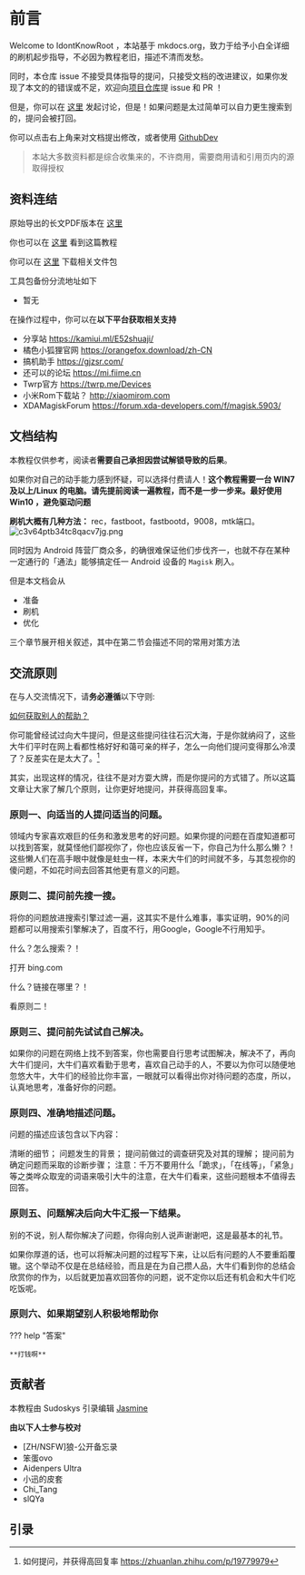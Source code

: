 # 前言


Welcome to IdontKnowRoot ，本站基于 mkdocs.org，致力于给予小白全详细的刷机起步指导，不必因为教程老旧，描述不清而发愁。

同时，本仓库 issue 不接受具体指导的提问，只接受文档的改进建议，如果你发现了本文的的错误或不足，欢迎向[项目仓库](https://github.com/sudoskys/Root/)提 issue 和 PR ！

但是，你可以在 [这里](https://github.com/sudoskys/Root/discussions) 发起讨论，但是！如果问题是太过简单可以自力更生搜索到的，提问会被打回。



你可以点击右上角来对文档提出修改，或者使用 [GithubDev](https://github.dev/sudoskys/Root)

>本站大多数资料都是综合收集来的，不许商用，需要商用请和引用页内的源取得授权


## **资料连结**



原始导出的长文PDF版本在 [这里](https://github.com/sudoskys/Root/)

你也可以在 [这里](https://github.com/sudoskys/Root/) 看到这篇教程

你可以在 [这里](https://push.dianas.cyou/LIS/Share/Root/) 下载相关文件包

工具包备份分流地址如下

- 暂无

在操作过程中，你可以在**以下平台获取相关支持**

- 分享站 https://kamiui.ml/E52shuaji/
- 橘色小狐狸官网 https://orangefox.download/zh-CN
- 搞机助手 https://gjzsr.com/
- 还可以的论坛 https://mi.fiime.cn
- Twrp官方 https://twrp.me/Devices
- 小米Rom下载站？ http://xiaomirom.com
- XDAMagiskForum https://forum.xda-developers.com/f/magisk.5903/



##  **文档结构**

本教程仅供参考，阅读者**需要自己承担因尝试解锁导致的后果**。

如果你对自己的动手能力感到怀疑，可以选择付费请人！**这个教程需要一台 WIN7及以上/Linux 的电脑。请先提前阅读一遍教程，而不是一步一步来。最好使用 Win10 ，避免驱动问题** 


**刷机大概有几种方法：** rec，fastboot，fastbootd，9008，mtk端口。
![c3v64ptb34tc8qacv7jg.png](https://s1.328888.xyz/2022/08/13/TGFaP.png)

同时因为 Android 阵营厂商众多，的确很难保证他们步伐齐一，也就不存在某种一定通行的「通法」能够搞定任一 Android 设备的 `Magisk` 刷入。

但是本文档会从 

- 准备
- 刷机
- 优化

三个章节展开相关叙述，其中在第二节会描述不同的常用对策方法


## **交流原则**

在与人交流情况下，请**务必遵循**以下守则:

[如何获取别人的帮助？](https://github.com/ryanhanwu/How-To-Ask-Questions-The-Smart-Way/blob/main/README-zh_CN.md)


你可能曾经试过向大牛提问，但是这些提问往往石沉大海，于是你就纳闷了，这些大牛们平时在网上看都性格好好和蔼可亲的样子，怎么一向他们提问变得那么冷漠了？反差实在是太大了。[^32]

其实，出现这样的情况，往往不是对方耍大牌，而是你提问的方式错了。所以这篇文章让大家了解几个原则，让你更好地提问，并获得高回复率。

### 原则一、向适当的人提问适当的问题。
   
领域内专家喜欢艰巨的任务和激发思考的好问题。如果你提的问题在百度知道都可以找到答案，就莫怪他们鄙视你了，你也应该反省一下，你自己为什么那么懒？！这些懒人们在高手眼中就像是蛀虫一样，本来大牛们的时间就不多，与其忽视你的傻问题，不如花时间去回答其他更有意义的问题。

### 原则二、提问前先搜一搜。

将你的问题放进搜索引擎过滤一遍，这其实不是什么难事，事实证明，90%的问题都可以用搜索引擎解决了，百度不行，用Google，Google不行用知乎。

什么？怎么搜索？！

打开 bing.com

什么？链接在哪里？！

看原则二！


### 原则三、提问前先试试自己解决。
    
如果你的问题在网络上找不到答案，你也需要自行思考试图解决，解决不了，再向大牛们提问，大牛们喜欢看勤于思考，喜欢自己动手的人，不要以为你可以随便地忽悠大牛，大牛们的经验比你丰富，一眼就可以看得出你对待问题的态度，所以，认真地思考，准备好你的问题。

### 原则四、准确地描述问题。

问题的描述应该包含以下内容：

清晰的细节；
    问题发生的背景；
    提问前做过的调查研究及对其的理解；
    提问前为确定问题而采取的诊断步骤；
    注意：千万不要用什么「跪求」，「在线等」，「紧急」等之类哗众取宠的词语来吸引大牛的注意，在大牛们看来，这些问题根本不值得去回答。

### 原则五、问题解决后向大牛汇报一下结果。

别的不说，别人帮你解决了问题，你得向别人说声谢谢吧，这是最基本的礼节。

如果你厚道的话，也可以将解决问题的过程写下来，让以后有问题的人不要重蹈覆辙。这个举动不仅是在总结经验，而且是在为自己攒人品，大牛们看到你的总结会欣赏你的作为，以后就更加喜欢回答你的问题，说不定你以后还有机会和大牛们吃吃饭呢。

### 原则六、如果期望别人积极地帮助你

??? help "答案"
    
    **打钱啊**


## 贡献者

本教程由 Sudoskys 引录编辑 
[Jasmine](https://blog.dianas.cyou/)

**由以下人士参与校对**

- [ZH/NSFW]狼-公开备忘录
- 笨蛋ovo 
- Aidenpers Ultra
- 小迅的皮套
- Chi_Tang
- slQYa

## 引录



[^1]:**所需资料打包**<https://push.dianas.cyou/LIS/Share/Root/>

[^2]: ****root、刷rec、rom通用教程<****[sudo0m.github.io/2022/05/29/root、刷rec、rom通用教程/](http://sudo0m.github.io/2022/05/29/root%E3%80%81%E5%88%B7rec%E3%80%81rom%E9%80%9A%E7%94%A8%E6%95%99%E7%A8%8B/)****>****

[^3]:[Android 玩家必备神器入门：从零开始安装 Magisk - 少数派 (sspai.com)](https://sspai.com/post/67932)

[^4]:Magisk官方教程<[https://topjohnwu.github.io/Magisk/](https://topjohnwu.github.io/Magisk/)>

[^5]:Magisk官方论坛<[https://forum.xda-developers.com/f/magisk.5903/](https://forum.xda-developers.com/f/magisk.5903/)>

[^6]:[每个 Android 玩家都不可错过的神器（一）：Magisk 初识与安装 - 少数派 (sspai.com)](https://sspai.com/post/53043)

[^7]:[Android 玩机「神器」的矛盾与新生：Magisk Canary 更新详解 - 少数派 (sspai.com)](https://sspai.com/post/69945)

[^8]:**Root隐藏教程**：[图文分享 - 酷安 (coolapk.com)](https://www.coolapk.com/feed/37950576)

[^9]:**酷安MiaoHan 的专栏** [https://www.coolapk.com/feed/32286938](https://www.coolapk.com/feed/32286938)

[^10]:[APKMirror - Free APK Downloads - Free and safe Android APK downloads](https://www.apkmirror.com/)

[^11]:[Clash For Magisk简介 - CFM (adlyq.ml)](https://docs.adlyq.ml/)

[^12]:****小米手機各種刷機方式的疑問?**** [https://www.mobile01.com/topicdetail.php?f=634&t=3725269](https://www.mobile01.com/topicdetail.php?f=634&t=3725269)

[^13]:****[通过 ADB 给手机刷入第三方 Recovery](https://blog.linioi.com/posts/8/)**** 

[^14]:****小米如何刷入第三方Recovery**** [https://zhuanlan.zhihu.com/p/428730333](https://zhuanlan.zhihu.com/p/428730333)

[^15]: 告诉大家如何防止掉基带问题 [https://www.coolapk.com/feed/21305538](https://www.coolapk.com/feed/21305538)

[^16]:酷安Rannki原创 [https://www.coolapk.com/feed/21305538](https://www.coolapk.com/feed/21305538?shareKey=NWMzMGQxYTU4OWMwNWZlNzJjZTc~&shareUid=1294855&shareFrom=com.coolapk.market_10.5.3)

[^17]:常识基础 [https://mi.fiime.cn/tutorial](https://mi.fiime.cn/tutorial)

[^18]:**刷入原生ROM的通用教程等教程** [https://fiime.cn/thread/359](https://fiime.cn/thread/359)

[^19]:****[Violet 机型 PE/Plus 刷入教程](https://blog.linioi.com/posts/10/)****

[^20]:****[如何在 Redmi Note 7 Pro 上刷机？](https://blog.linioi.com/posts/11/)****

[^21]:[https://wiki.pchelper666.com/底层刷机教程](https://wiki.pchelper666.com/%E5%BA%95%E5%B1%82%E5%88%B7%E6%9C%BA%E6%95%99%E7%A8%8B)

[^22]:**高通9008线刷救黑砖教程** [https://www.bilibili.com/read/cv15031395/](https://www.bilibili.com/read/cv15031395/)

[^23]:保留root去更新系统 https://www.coolapk.com/feed/37647626

[^24]:自制简易Magisk模块教程-辉少菌 https://www.coolapk.com/feed/16164846
[^25]:自制简易Magisk模块教程 https://www.coolapk.com/feed/37576170
[^26]:MagiskInstallation https://topjohnwu.github.io/Magisk/install.html
[^27]:MagiskDeveloperGuides https://topjohnwu.github.io/Magisk/guides.html|https://e7kmbb.github.io/Magisk/guides.html
[^28]:联发科不建议玩机 https://www.coolapk.com/feed/37080982
[^29]:Root升级系统 https://www.coolapk.com/feed/34860331
[^30]:简单认识手机各个分区 https://www.coolapk.com/feed/38367093
[^31]:手动给予安卓应用root权限的方法 https://www.coolapk.com/feed/37543497
[^32]:如何提问，并获得高回复率  https://zhuanlan.zhihu.com/p/19779979
